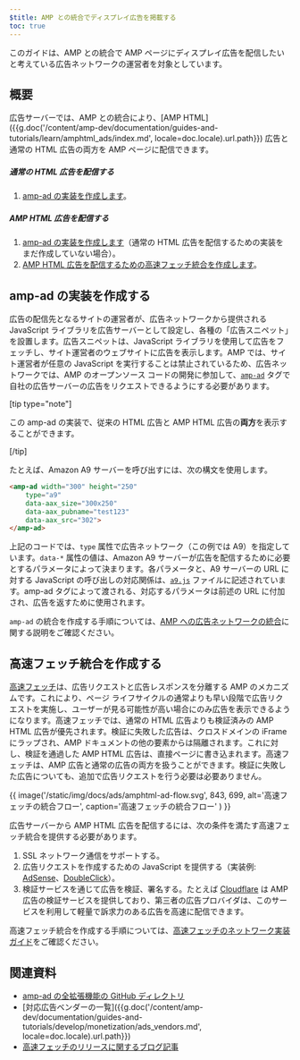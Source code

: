 ```yaml
---
$title: AMP との統合でディスプレイ広告を掲載する
toc: true
---
```




このガイドは、AMP との統合で AMP ページにディスプレイ広告を配信したいと考えている広告ネットワークの運営者を対象としています。

## 概要

広告サーバーでは、AMP との統合により、[AMP HTML]({{g.doc('/content/amp-dev/documentation/guides-and-tutorials/learn/amphtml_ads/index.md', locale=doc.locale).url.path}}) 広告と通常の HTML 広告の両方を AMP ページに配信できます。

##### 通常の HTML 広告を配信する

1. [amp-ad の実装を作成します](#creating-an-amp-ad-implementation)。

##### AMP HTML 広告を配信する

1. [amp-ad の実装を作成します](#creating-an-amp-ad-implementation)（通常の HTML 広告を配信するための実装をまだ作成していない場合）。
2. [AMP HTML 広告を配信するための高速フェッチ統合を作成します](#creating-a-fast-fetch-integration)。


## amp-ad の実装を作成する

広告の配信先となるサイトの運営者が、広告ネットワークから提供される JavaScript ライブラリを広告サーバーとして設定し、各種の「広告スニペット」を設置します。広告スニペットは、JavaScript ライブラリを使用して広告をフェッチし、サイト運営者のウェブサイトに広告を表示します。AMP では、サイト運営者が任意の JavaScript を実行することは禁止されているため、広告ネットワークでは、AMP のオープンソース コードの開発に参加して、[`amp-ad`](/ja/docs/reference/components/amp-ad.html) タグで自社の広告サーバーの広告をリクエストできるようにする必要があります。

[tip type="note"]

この amp-ad の実装で、従来の HTML 広告と AMP HTML 広告の**両方**を表示することができます。

[/tip]


たとえば、Amazon A9 サーバーを呼び出すには、次の構文を使用します。

```html
<amp-ad width="300" height="250"
    type="a9"
    data-aax_size="300x250"
    data-aax_pubname="test123"
    data-aax_src="302">
</amp-ad>
```

上記のコードでは、`type` 属性で広告ネットワーク（この例では A9）を指定しています。`data-*` 属性の値は、Amazon A9 サーバーが広告を配信するために必要とするパラメータによって決まります。各パラメータと、A9 サーバーの URL に対する JavaScript の呼び出しの対応関係は、[`a9.js`](https://github.com/ampproject/amphtml/blob/master/ads/a9.js) ファイルに記述されています。amp-ad タグによって渡される、対応するパラメータは前述の URL に付加され、広告を返すために使用されます。

`amp-ad` の統合を作成する手順については、[AMP への広告ネットワークの統合](https://github.com/ampproject/amphtml/blob/master/ads/README.md)に関する説明をご確認ください。

## 高速フェッチ統合を作成する

[高速フェッチ](/latest/blog/even-faster-loading-ads-in-amp/)は、広告リクエストと広告レスポンスを分離する AMP のメカニズムです。これにより、ページ ライフサイクルの通常よりも早い段階で広告リクエストを実施し、ユーザーが見る可能性が高い場合にのみ広告を表示できるようになります。高速フェッチでは、通常の HTML 広告よりも検証済みの AMP HTML 広告が優先されます。検証に失敗した広告は、クロスドメインの iFrame にラップされ、AMP ドキュメントの他の要素からは隔離されます。これに対し、検証を通過した AMP HTML 広告は、直接ページに書き込まれます。高速フェッチは、AMP 広告と通常の広告の両方を扱うことができます。検証に失敗した広告についても、追加で広告リクエストを行う必要は必要ありません。

{{ image('/static/img/docs/ads/amphtml-ad-flow.svg', 843, 699, alt='高速フェッチの統合フロー', caption='高速フェッチの統合フロー' ) }}

広告サーバーから AMP HTML 広告を配信するには、次の条件を満たす高速フェッチ統合を提供する必要があります。

1. SSL ネットワーク通信をサポートする。
1. 広告リクエストを作成するための JavaScript を提供する（実装例: [AdSense](https://github.com/ampproject/amphtml/tree/master/extensions/amp-ad-network-adsense-impl)、[DoubleClick](https://github.com/ampproject/amphtml/tree/master/extensions/amp-ad-network-doubleclick-impl)）。
1. 検証サービスを通じて広告を検証、署名する。たとえば [Cloudflare](https://blog.cloudflare.com/firebolt/) は AMP 広告の検証サービスを提供しており、第三者の広告プロバイダは、このサービスを利用して軽量で訴求力のある広告を高速に配信できます。

高速フェッチ統合を作成する手順については、[高速フェッチのネットワーク実装ガイド](https://github.com/ampproject/amphtml/blob/master/ads/google/a4a/docs/Network-Impl-Guide.md)をご確認ください。


## 関連資料

*   [amp-ad の全拡張機能の GitHub ディレクトリ](https://github.com/ampproject/amphtml/tree/master/ads)
*   [対応広告ベンダーの一覧]({{g.doc('/content/amp-dev/documentation/guides-and-tutorials/develop/monetization/ads_vendors.md', locale=doc.locale).url.path}})
*   [高速フェッチのリリースに関するブログ記事](/latest/blog/even-faster-loading-ads-in-amp/)
 
